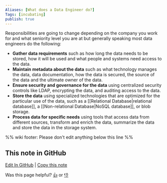 ```yaml
---
Aliases: [What does a Data Engineer do?]
Tags: [incubating]
publish: true
---
```


Responsibilities are going to change depending on the company you work for and what seniority level you are at but generally speaking most data engineers do the following:

- **Gather data requirements** such as how long the data needs to be stored, how it will be used and what people and systems need access to the data.
- **Maintain metadata about the data** such as what technology manages the data, data documentation, how the data is secured, the source of the data and the ultimate owner of the data.
- **Ensure security and governance for the data** using centralized security controls like LDAP, encrypting the data, and auditing access to the data.
- **Store the data** using specialized technologies that are optimized for the particular use of the data, such as a [[Relational Database|relational database]], a [[Non-relational Database|NoSQL database]], or blob storage.
- **Process data for specific needs** using tools that access data from different sources, transform and enrich the data, summarize the data and store the data in the storage system.

%% wiki footer: Please don't edit anything below this line %%

## This note in GitHub

<span class="git-footer">[Edit In GitHub](https://github.dev/data-engineering-community/data-engineering-wiki/blob/main/FAQ/What%20does%20a%20Data%20Engineer%20do.md "git-hub-edit-note") | [Copy this note](https://raw.githubusercontent.com/data-engineering-community/data-engineering-wiki/main/FAQ/What%20does%20a%20Data%20Engineer%20do.md "git-hub-copy-note")</span>

<span class="git-footer">Was this page helpful?
[👍](https://tally.so/r/3jZ8D4?rating=Yes&url=https://dataengineering.wiki/FAQ/What+does+a+Data+Engineer+do) or [👎](https://tally.so/r/3jZ8D4?rating=No&url=https://dataengineering.wiki/FAQ/What+does+a+Data+Engineer+do)</span>
